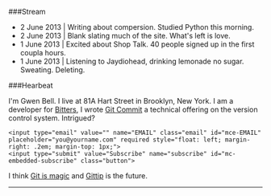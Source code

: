 ###Stream

+ 2 June 2013 | Writing about compersion. Studied Python this morning.
+ 2 June 2013 | Blank slating much of the site. What's left is love.
+ 1 June 2013 | Excited about Shop Talk. 40 people signed up in the first coupla hours.
+ 1 June 2013 | Listening to Jaydiohead, drinking lemonade no sugar. Sweating. Deleting.

###Hearbeat

I'm Gwen Bell. I live at 81A Hart Street in Brooklyn, New York. I am a developer for <a href="http://bitters.gwenbell.com">Bitters</a>, I wrote <a href="http://git.gwenbell.com">Git Commit</a> a technical offering on the version control system. Intrigued? 

<div id="mc_embed_signup">
<form action="http://gwenbell.us7.list-manage2.com/subscribe/post?u=9a3b9ea24469d6d86a5bd1626&amp;id=354f3e7685" method="post" id="mc-embedded-subscribe-form" name="mc-embedded-subscribe-form" class="validate" target="_blank" novalidate>
	
	<input type="email" value="" name="EMAIL" class="email" id="mce-EMAIL" placeholder="you@yourname.com" required style="float: left; margin-right: .2em; margin-top: 1px;">
	<input type="submit" value="Subscribe" name="subscribe" id="mc-embedded-subscribe" class="button">
</form>
</div>


I think <a href="http://git.gwenbell.com">Git is magic</a> and <a href="http://gittip.com/gwenbell">Gittip</a> is the future.
<br />

<script data-gittip-username="gwenbell" src="https://www.gittip.com/assets/widgets/0002.js"></script>

<hr />